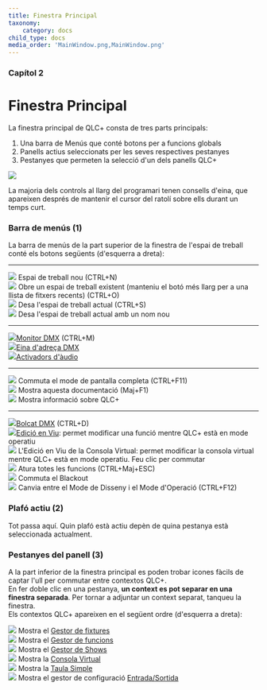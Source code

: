 ```yaml
---
title: Finestra Principal
taxonomy:
    category: docs
child_type: docs
media_order: 'MainWindow.png,MainWindow.png'
---
```


<style>
    #chapter p {
        text-align: left;
    }
</style>

### Capítol 2

# Finestra Principal

La finestra principal de QLC+ consta de tres parts principals:

1. Una barra de Menús que conté botons per a funcions globals
2. Panells actius seleccionats per les seves respectives pestanyes
3. Pestanyes que permeten la selecció d'un dels panells QLC+

![](/main-window/main-window.png)

La majoria dels controls al llarg del programari tenen consells d'eina, que apareixen després de mantenir el cursor del ratolí sobre ells durant un temps curt.

### Barra de menús (1)

La barra de menús de la part superior de la finestra de l'espai de treball conté els botons següents (d'esquerra a dreta):

* * *

![](../basics/filenew.png) Espai de treball nou (CTRL+N)  
![](../basics/fileopen.png) Obre un espai de treball existent (manteniu el botó més llarg per a una llista de fitxers recents) (CTRL+O)  
![](../basics/filesave.png) Desa l'espai de treball actual (CTRL+S)  
![](../basics/filesaveas.png) Desa l'espai de treball actual amb un nom nou

* * *

![](../basics/monitor.png)[Monitor DMX](dmx-monitor) (CTRL+M)  
![](../basics/diptool.png)[Eina d'adreça DMX](dmx-address-tool)  
![](../basics/audioinput.png)[Activadors d'àudio](/virtual-console/audio-triggers)

* * *

![](../basics/fullscreen.png) Commuta el mode de pantalla completa (CTRL+F11)  
![](../basics/help.png) Mostra aquesta documentació (Maj+F1)  
![](../basics/qlcplus.svg?resize=32,32) Mostra informació sobre QLC+

* * *

![](../basics/add_dump.png)[Bolcat DMX](dmx-dump) (CTRL+D)  
![](../basics/liveedit.png)[Edició en Viu](live-edit): permet modificar una funció mentre QLC+ està en mode operatiu  
![](../basics/liveedit_vc.png) L'Edició en Viu de la Consola Virtual: permet modificar la consola virtual mentre QLC+ està en mode operatiu. Feu clic per commutar  
![](../basics/panic.png) Atura totes les funcions (CTRL+Maj+ESC)  
![](../basics/blackout.png) Commuta el Blackout  
![](../basics/operate.png) Canvia entre el Mode de Disseny i el Mode d'Operació (CTRL+F12)

### Plafó actiu (2)

Tot passa aquí. Quin plafó està actiu depèn de quina pestanya està seleccionada actualment.

### Pestanyes del panell (3)

A la part inferior de la finestra principal es poden trobar icones fàcils de captar l'ull per commutar entre contextos QLC+.  
En fer doble clic en una pestanya, **un context es pot separar en una finestra separada**. Per tornar a adjuntar un context separat, tanqueu la finestra.  
Els contextos QLC+ apareixen en el següent ordre (d'esquerra a dreta):

![](../basics/fixture.png) Mostra el [Gestor de fixtures](/fixture-manager)  
![](../basics/function.png) Mostra el [Gestor de funcions](/function-manager)  
![](../basics/show.png) Mostra el [Gestor de Shows](/show-manager)  
![](../basics/virtualconsole.png) Mostra la  [Consola Virtual](/virtual-console)  
![](../basics/slidermatrix.png) Mostra la [Taula Simple](/simple-desk)  
![](../basics/input_output.png) Mostra  el gestor de configuració  [Entrada/Sortida](/input-output)
